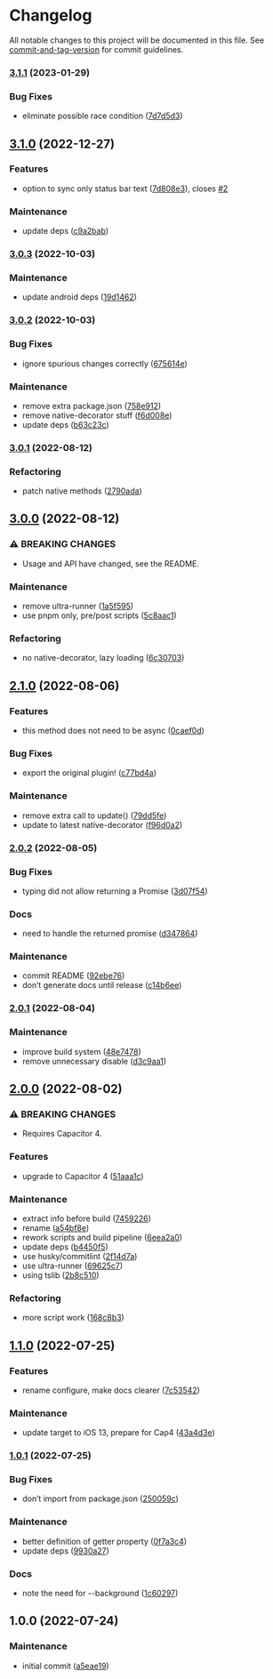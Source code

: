 # Changelog

All notable changes to this project will be documented in this file. See [commit-and-tag-version](https://github.com/absolute-version/commit-and-tag-version) for commit guidelines.

### [3.1.1](https://github.com/aparajita/capacitor-dark-mode/compare/v3.1.0...v3.1.1) (2023-01-29)


### Bug Fixes

* eliminate possible race condition ([7d7d5d3](https://github.com/aparajita/capacitor-dark-mode/commit/7d7d5d353f1250f2da0aa99a3fc6f2138e9c0448))

## [3.1.0](https://github.com/aparajita/capacitor-dark-mode/compare/v3.0.3...v3.1.0) (2022-12-27)


### Features

* option to sync only status bar text ([7d808e3](https://github.com/aparajita/capacitor-dark-mode/commit/7d808e3d6ee343a3734f3917f24f2765529e807a)), closes [#2](https://github.com/aparajita/capacitor-dark-mode/issues/2)


### Maintenance

* update deps ([c9a2bab](https://github.com/aparajita/capacitor-dark-mode/commit/c9a2babe84fb595b608abcdd710169dfd58f7ed0))

### [3.0.3](https://github.com/aparajita/capacitor-dark-mode/compare/v3.0.2...v3.0.3) (2022-10-03)


### Maintenance

* update android deps ([19d1462](https://github.com/aparajita/capacitor-dark-mode/commit/19d146251e6f53687cf21e0a3d3ce11e332b5d28))

### [3.0.2](https://github.com/aparajita/capacitor-dark-mode/compare/v3.0.1...v3.0.2) (2022-10-03)


### Bug Fixes

* ignore spurious changes correctly ([675614e](https://github.com/aparajita/capacitor-dark-mode/commit/675614e7b1435bc2a909ed6d37c5a545bf865478))


### Maintenance

* remove extra package.json ([758e912](https://github.com/aparajita/capacitor-dark-mode/commit/758e912dfa403dcb98256e850036514fc644131b))
* remove native-decorator stuff ([f6d008e](https://github.com/aparajita/capacitor-dark-mode/commit/f6d008eaf4e373ad3462cd104c0b43b7dff52020))
* update deps ([b63c23c](https://github.com/aparajita/capacitor-dark-mode/commit/b63c23c03057c7ff8ab99aa7179047faacdfba5f))

### [3.0.1](https://github.com/aparajita/capacitor-dark-mode/compare/v3.0.0...v3.0.1) (2022-08-12)


### Refactoring

* patch native methods ([2790ada](https://github.com/aparajita/capacitor-dark-mode/commit/2790ada43d3e9e16cd2e1bb21880f5523b145cd0))

## [3.0.0](https://github.com/aparajita/capacitor-dark-mode/compare/v2.1.0...v3.0.0) (2022-08-12)


### ⚠ BREAKING CHANGES

* Usage and API have changed, see the README.

### Maintenance

* remove ultra-runner ([1a5f595](https://github.com/aparajita/capacitor-dark-mode/commit/1a5f595fe1220e8549851f04e84678acdb9cc81a))
* use pnpm only, pre/post scripts ([5c8aac1](https://github.com/aparajita/capacitor-dark-mode/commit/5c8aac182e981457cc28cffb2236ed5d5f16a9dd))


### Refactoring

* no native-decorator, lazy loading ([6c30703](https://github.com/aparajita/capacitor-dark-mode/commit/6c3070364d08596da87304364900872f4c9bd0de))

## [2.1.0](https://github.com/aparajita/capacitor-dark-mode/compare/v2.0.2...v2.1.0) (2022-08-06)


### Features

* this method does not need to be async ([0caef0d](https://github.com/aparajita/capacitor-dark-mode/commit/0caef0d96702140782ce9ede3214e449ae742dcc))


### Bug Fixes

* export the original plugin! ([c77bd4a](https://github.com/aparajita/capacitor-dark-mode/commit/c77bd4a5a33ad02b549a39e4d507de7aacf46ae4))


### Maintenance

* remove extra call to update() ([79dd5fe](https://github.com/aparajita/capacitor-dark-mode/commit/79dd5fe2f6ec975e7d739a9f735c0ef1f3e2acc2))
* update to latest native-decorator ([f96d0a2](https://github.com/aparajita/capacitor-dark-mode/commit/f96d0a2c7b7c7b562509e291f82d5f0fa6b0fd5e))

### [2.0.2](https://github.com/aparajita/capacitor-dark-mode/compare/v2.0.1...v2.0.2) (2022-08-05)


### Bug Fixes

* typing did not allow returning a Promise ([3d07f54](https://github.com/aparajita/capacitor-dark-mode/commit/3d07f546e8d047eecbf9ffa1616d6e2a90bd4ec7))


### Docs

* need to handle the returned promise ([d347864](https://github.com/aparajita/capacitor-dark-mode/commit/d347864227ea60652763981ba4132056125fa8f4))


### Maintenance

* commit README ([92ebe76](https://github.com/aparajita/capacitor-dark-mode/commit/92ebe76a5bf680b1688a213568a246a5b964b28c))
* don’t generate docs until release ([c14b6ee](https://github.com/aparajita/capacitor-dark-mode/commit/c14b6ee239697a30af3ebdaa4cb6498a42462b23))

### [2.0.1](https://github.com/aparajita/capacitor-dark-mode/compare/v2.0.0...v2.0.1) (2022-08-04)


### Maintenance

* improve build system ([48e7478](https://github.com/aparajita/capacitor-dark-mode/commit/48e7478a72c7e8a8736663dd21aafd31d0d5af02))
* remove unnecessary disable ([d3c9aa1](https://github.com/aparajita/capacitor-dark-mode/commit/d3c9aa1932ac97be83807a44298a3ea4d2d8e48c))

## [2.0.0](https://github.com/aparajita/capacitor-dark-mode/compare/v1.1.0...v2.0.0) (2022-08-02)


### ⚠ BREAKING CHANGES

* Requires Capacitor 4.

### Features

* upgrade to Capacitor 4 ([51aaa1c](https://github.com/aparajita/capacitor-dark-mode/commit/51aaa1cb609d9314c1e4bad897d6aa3185dae8b2))


### Maintenance

* extract info before build ([7459226](https://github.com/aparajita/capacitor-dark-mode/commit/7459226b8c91072f3b99436ef4eb38baaf6c047c))
* rename ([a54bf8e](https://github.com/aparajita/capacitor-dark-mode/commit/a54bf8e56b937e72d77eb7b1d1d9dcdbfc9559c0))
* rework scripts and build pipeline ([6eea2a0](https://github.com/aparajita/capacitor-dark-mode/commit/6eea2a0abb68ffbc61cf0b1e4a18ce806016498b))
* update deps ([b4450f5](https://github.com/aparajita/capacitor-dark-mode/commit/b4450f5e90fcfdff9611bf760d6aa47127c5d8a8))
* use husky/commitlint ([2f14d7a](https://github.com/aparajita/capacitor-dark-mode/commit/2f14d7a81921dc7eeeba59e159177aab479f707e))
* use ultra-runner ([69625c7](https://github.com/aparajita/capacitor-dark-mode/commit/69625c77517c167d57ae393e8103039ac517565c))
* using tslib ([2b8c510](https://github.com/aparajita/capacitor-dark-mode/commit/2b8c510bc8c32a0c3cd7e1d11dd5d4720ab30889))


### Refactoring

* more script work ([168c8b3](https://github.com/aparajita/capacitor-dark-mode/commit/168c8b35063fa23398266b945f6bdd918176b950))

## [1.1.0](https://github.com/aparajita/capacitor-dark-mode/compare/v1.0.1...v1.1.0) (2022-07-25)


### Features

* rename configure, make docs clearer ([7c53542](https://github.com/aparajita/capacitor-dark-mode/commit/7c53542a6777b36352515452ba3f69dba538218d))


### Maintenance

* update target to iOS 13, prepare for Cap4 ([43a4d3e](https://github.com/aparajita/capacitor-dark-mode/commit/43a4d3e383e1317ffa0aea3fb8b1e912a893bef9))

### [1.0.1](https://github.com/aparajita/capacitor-dark-mode/compare/v1.0.0...v1.0.1) (2022-07-25)


### Bug Fixes

* don’t import from package.json ([250059c](https://github.com/aparajita/capacitor-dark-mode/commit/250059c2b6e0cf0c8dbc13c0de9d9d9ae9a86743))


### Maintenance

* better definition of getter property ([0f7a3c4](https://github.com/aparajita/capacitor-dark-mode/commit/0f7a3c4bb9bc08c2f58757f88c47bce44325a91b))
* update deps ([9930a27](https://github.com/aparajita/capacitor-dark-mode/commit/9930a27870790a6f31a25cf4940f8fe8cdd3041e))


### Docs

* note the need for --background ([1c60297](https://github.com/aparajita/capacitor-dark-mode/commit/1c602977092779509017909eb6275824d8425bd3))

## 1.0.0 (2022-07-24)


### Maintenance

* initial commit ([a5eae19](https://github.com/aparajita/capacitor-dark-mode/commit/a5eae195b85ca3c2a644f9809153b6c7bb62aa99))
